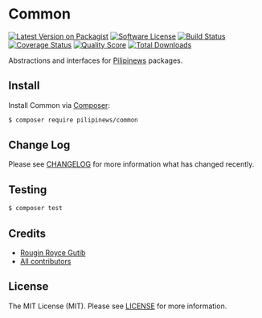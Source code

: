 # Common

[![Latest Version on Packagist][ico-version]][link-packagist]
[![Software License][ico-license]][link-license]
[![Build Status][ico-travis]][link-travis]
[![Coverage Status][ico-scrutinizer]][link-scrutinizer]
[![Quality Score][ico-code-quality]][link-code-quality]
[![Total Downloads][ico-downloads]][link-downloads]

Abstractions and interfaces for [Pilipinews](https://pilipinews.github.io/) packages.

## Install

Install Common via [Composer](https://getcomposer.org):

``` bash
$ composer require pilipinews/common
```

## Change Log

Please see [CHANGELOG][link-changelog] for more information what has changed recently.

## Testing

``` bash
$ composer test
```

## Credits

- [Rougin Royce Gutib][link-author]
- [All contributors][link-contributors]

## License

The MIT License (MIT). Please see [LICENSE][link-license] for more information.

[ico-version]: https://img.shields.io/packagist/v/pilipinews/common.svg?style=flat-square
[ico-license]: https://img.shields.io/badge/license-MIT-brightgreen.svg?style=flat-square
[ico-travis]: https://img.shields.io/travis/pilipinews/common/master.svg?style=flat-square
[ico-scrutinizer]: https://img.shields.io/scrutinizer/coverage/g/pilipinews/common.svg?style=flat-square
[ico-code-quality]: https://img.shields.io/scrutinizer/g/pilipinews/common.svg?style=flat-square
[ico-downloads]: https://img.shields.io/packagist/dt/pilipinews/common.svg?style=flat-square

[link-author]: https://rougin.github.io
[link-changelog]: https://github.com/pilipinews/common/blob/master/CHANGELOG.md
[link-code-quality]: https://scrutinizer-ci.com/g/pilipinews/common
[link-contributors]: https://github.com/pilipinews/common/contributors
[link-downloads]: https://packagist.org/packages/pilipinews/common
[link-license]: https://github.com/pilipinews/common/blob/master/LICENSE.md
[link-packagist]: https://packagist.org/packages/pilipinews/common
[link-scrutinizer]: https://scrutinizer-ci.com/g/pilipinews/common/code-structure
[link-travis]: https://travis-ci.org/pilipinews/common